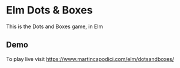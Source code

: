 # Elm Dots & Boxes

This is the Dots and Boxes game, in Elm

## Demo

To play live visit https://www.martincapodici.com/elm/dotsandboxes/
